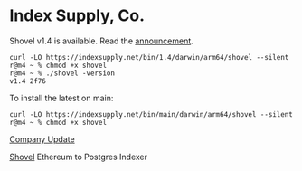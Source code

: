 # Index Supply, Co.

Shovel v1.4 is available. Read the [announcement][1].

```
curl -LO https://indexsupply.net/bin/1.4/darwin/arm64/shovel --silent
r@m4 ~ % chmod +x shovel
r@m4 ~ % ./shovel -version
v1.4 2f76
```

To install the latest on main:

```
curl -LO https://indexsupply.net/bin/main/darwin/arm64/shovel --silent
r@m4 ~ % chmod +x shovel
```

[Company Update][2]

[Shovel][3] Ethereum to Postgres Indexer

[1]: https://indexsupply.com/shovel/1.0
[2]: https://indexsupply.com/update-1
[3]: https://indexsupply.com/shovel
